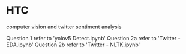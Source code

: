# HTC
computer vision and twitter sentiment analysis

Question 1 refer to 'yolov5 Detect.ipynb'
Question 2a refer to 'Twitter - EDA.ipynb'
Question 2b refer to 'Twitter - NLTK.ipynb'
